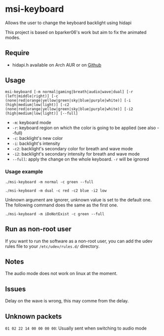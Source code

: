 # msi-keyboard
Allows the user to change the keyboard backlight using hidapi

This project is based on bparker06's work but aim to fix the animated modes.

## Require
* hidapi.h available on Arch AUR or on [Github](https://github.com/signal11/hidapi)

## Usage
```
msi-keyboard [-m normal|gaming|breath|audio|wave|dual] [-r (left|middle|right)] [-c (none|red|orange|yellow|green|sky|blue|purple|white)] [-i (high|medium|low|light)] [-c2 (none|red|orange|yellow|green|sky|blue|purple|white)] [-i2 (high|medium|low|light)] [--full]
```
* `-m`: keyboard mode
* `-r`: keyboard region on which the color is going to be applied (see also --full)
* `-c`: backlight's new color
* `-i`: backlight's intensity
* `-c2`: backlight's secondary color for breath and wave mode
* `-i2`: backlight's secondary intensity for breath and wave mode
* `--full`: apply the change on the whole keyboard. `-r` will be ignored

### Usage example
```
./msi-keyboard -m normal -c green --full
```
```
./msi-keyboard -m dual -c red -c2 blue -i2 low
```
Unknown argument are ignorer, unknown value is set to the default one. The following command does the same as the first one.
```
./msi-keyboard -m iDoNotExist -c green --full
```

## Run as non-root user
If you want to run the software as a non-root user, you can add the udev rules file to your `/etc/udev/rules.d/` directory.

## Notes
The audio mode does not work on linux at the moment.

## Issues
Delay on the wave is wrong, this may comme from the delay.

## Unknown packets
`01 02 22 14 00 00 00 00`: Usually sent when switching to audio mode
